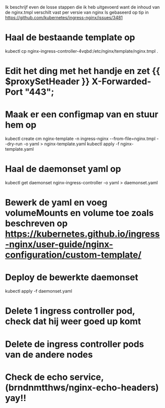 Ik beschrijf even de losse stappen die ik heb uitgevoerd want de inhoud van de nginx.tmpl verschilt vast per versie van nginx
Is gebaseerd op tip in https://github.com/kubernetes/ingress-nginx/issues/3481

# Haal de bestaande template op
kubectl cp nginx-ingress-controller-4vqbd:/etc/nginx/template/nginx.tmpl .

# Edit het ding met het handje en zet {{ $proxySetHeader }} X-Forwarded-Port       "443";

# Maak er een configmap van en stuur hem op
kubectl create cm nginx-template -n ingress-nginx --from-file=nginx.tmpl --dry-run -o yaml > nginx-template.yaml
kubectl apply -f nginx-template.yaml

# Haal de daemonset yaml op
kubectl get daemonset nginx-ingress-controller -o yaml > daemonset.yaml

# Bewerk de yaml en voeg volumeMounts en volume toe zoals beschreven op https://kubernetes.github.io/ingress-nginx/user-guide/nginx-configuration/custom-template/

# Deploy de bewerkte daemonset
kubectl apply -f daemonset.yaml

# Delete 1 ingress controller pod, check dat hij weer goed up komt
# Delete de ingress controller pods van de andere nodes
# Check de echo service, (brndnmtthws/nginx-echo-headers) yay!!
